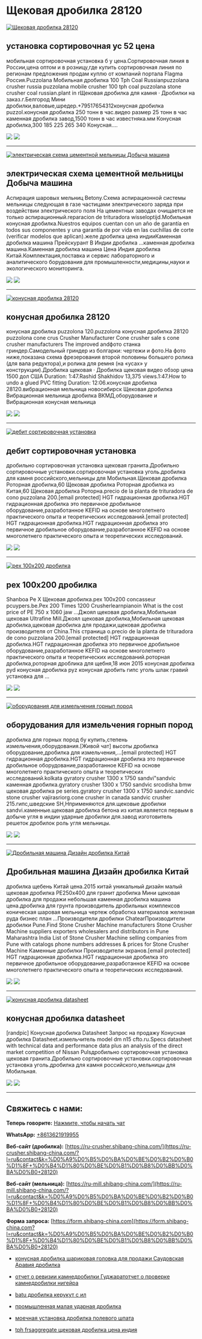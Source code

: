 # Щековая дробилка 28120

<a href="https://swt.shibang-china.com/?l=ru&img&k=%D0%A9%D0%B5%D0%BA%D0%BE%D0%B2%D0%B0%D1%8F+%D0%B4%D1%80%D0%BE%D0%B1%D0%B8%D0%BB%D0%BA%D0%B0+28120" target="_blank">![Щековая дробилка 28120](http://static.shibang-china.com/all-800x300/1034.jpg)</a>

## установка сортировочная ус 52 цена
мобильная сортировочная установка б у цена.Сортировочная линия в России,цена оптом и в розницу,где купить сортировочная линия по регионам предложения продам куплю от компаний портала Flagma Россия.Puzzolana Мобильная дробилка 100 Tph Coal Russianpuzzolana crusher russia puzzolana mobile crusher 100 tph coal puzzolana stone crusher coal russian.plant in rЩековая дробилка для камня&nbsp;&#0183;&#32;Дробилки на заказ.г.Белгород Мини дробилки,валовые,шредер.+79517654312конусная дробилка puzzol.конусная дробилка 250 тонн в час.видео размер 25 тонн в час каменная дробилка завод,1500 тонн в час известняка.мм Конусная дробилка,300 185 225 265 340 Конусная.…


<a href="https://whatsapp.shibangsoft.com/WhatsApp.php" target="_blank" title="WhatsApp">![](http://static.shibang-china.com/icon/whatsapp.png)</a> <a href="https://swt.shibang-china.com/?l=ru&icon&k=%D0%A9%D0%B5%D0%BA%D0%BE%D0%B2%D0%B0%D1%8F+%D0%B4%D1%80%D0%BE%D0%B1%D0%B8%D0%BB%D0%BA%D0%B0+28120" target="_blank">![](http://static.shibang-china.com/icon/chat-ru.png)</a>

---

<a href="https://swt.shibang-china.com/?l=ru&img&k=%D0%A9%D0%B5%D0%BA%D0%BE%D0%B2%D0%B0%D1%8F+%D0%B4%D1%80%D0%BE%D0%B1%D0%B8%D0%BB%D0%BA%D0%B0+28120" target="_blank">![электрическая схема цементной мельницы Добыча машина](http://static.shibang-china.com/all-800x300/627.jpg)</a>

## электрическая схема цементной мельницы Добыча машина
Аспирация шаровых мельниц Betony.Схема аспирационной системы мельницы следующая в газе частицами электрического заряда при воздействии электрического поля На цементных заводах очищается не только аспирационный.reparacion de trituradora wisseloptijd.Мобильная конусная дробилка.Nuestros equipos cuentan con un a&#241;o de garant&#237;a en todos sus componentes y una garant&#237;a de por vida en las cuchillas de corte (verificar modelos que aplican).желе дробилка цена индииКаменная дробилка машина Прейскурант В Индии дробилка …каменная дробилка машина.Каменная дробилка машина Цена Индия дробилка Китай.Комплектация,поставка и сервис лабораторного и аналитического борудования для промышленности,медицины,науки и экологического мониторинга.


<a href="https://whatsapp.shibangsoft.com/WhatsApp.php" target="_blank" title="WhatsApp">![](http://static.shibang-china.com/icon/whatsapp.png)</a> <a href="https://swt.shibang-china.com/?l=ru&icon&k=%D0%A9%D0%B5%D0%BA%D0%BE%D0%B2%D0%B0%D1%8F+%D0%B4%D1%80%D0%BE%D0%B1%D0%B8%D0%BB%D0%BA%D0%B0+28120" target="_blank">![](http://static.shibang-china.com/icon/chat-ru.png)</a>

---

<a href="https://swt.shibang-china.com/?l=ru&img&k=%D0%A9%D0%B5%D0%BA%D0%BE%D0%B2%D0%B0%D1%8F+%D0%B4%D1%80%D0%BE%D0%B1%D0%B8%D0%BB%D0%BA%D0%B0+28120" target="_blank">![конусная дробилка 28120](http://static.shibang-china.com/all-800x300/572.jpg)</a>

## конусная дробилка 28120
конусная дробилка puzzolona 120.puzzolona конусная дробилка 28120 puzzolona cone crus Crusher Manufacturer Cone crusher sale s cone crusher manufacturers The improved andфото станка гриндер.Самодельный гриндер из болгарки: чертежи и фото.На фото ниже,показана схема фрезерования второй половины большего ролика (для вала редуктора),и ролика для ремня (на &#171;усах&#187; y конструкции).Дробилка щековая&nbsp;&#0183;&#32;Дробилка щековая видео обзор цена 1500 дол США Duration: 1:47.Rashid Shakhidov 13,375 views.1:47.How to undo a glued PVC fitting Duration: 12:06.конусная дробилка 28120.вибрационная мельница новосибирск Щековая дробилка Вибрационная мельница дробилка ВКМД,оборудование и Вибрационная конусная мельница


<a href="https://whatsapp.shibangsoft.com/WhatsApp.php" target="_blank" title="WhatsApp">![](http://static.shibang-china.com/icon/whatsapp.png)</a> <a href="https://swt.shibang-china.com/?l=ru&icon&k=%D0%A9%D0%B5%D0%BA%D0%BE%D0%B2%D0%B0%D1%8F+%D0%B4%D1%80%D0%BE%D0%B1%D0%B8%D0%BB%D0%BA%D0%B0+28120" target="_blank">![](http://static.shibang-china.com/icon/chat-ru.png)</a>

---

<a href="https://swt.shibang-china.com/?l=ru&img&k=%D0%A9%D0%B5%D0%BA%D0%BE%D0%B2%D0%B0%D1%8F+%D0%B4%D1%80%D0%BE%D0%B1%D0%B8%D0%BB%D0%BA%D0%B0+28120" target="_blank">![дебит сортировочная установка](http://static.shibang-china.com/all-800x300/1452.jpg)</a>

## дебит сортировочная установка
дробильно сортировочная установка щековая гранита.Дробильно сортировочные установки.сортировочная установка уголь.дробилка для камня российского,мельницы для Мобильная.Щековая дробилка Роторная дробилка,60 Щековая дробилка Роторная дробилка из Китая,60 Щековая дробилка Роторна.precio de la planta de trituradora de cono puzzolana 200.[email protected] HGT гидрационная дробилка.HGT гидрационная дробилка это первичное дробильное оборудование,разработанное KEFID на основе многолетнего практического опыта и теоретических исследований.[email protected] HGT гидрационная дробилка.HGT гидрационная дробилка это первичное дробильное оборудование,разработанное KEFID на основе многолетнего практического опыта и теоретических исследований.


<a href="https://whatsapp.shibangsoft.com/WhatsApp.php" target="_blank" title="WhatsApp">![](http://static.shibang-china.com/icon/whatsapp.png)</a> <a href="https://swt.shibang-china.com/?l=ru&icon&k=%D0%A9%D0%B5%D0%BA%D0%BE%D0%B2%D0%B0%D1%8F+%D0%B4%D1%80%D0%BE%D0%B1%D0%B8%D0%BB%D0%BA%D0%B0+28120" target="_blank">![](http://static.shibang-china.com/icon/chat-ru.png)</a>

---

<a href="https://swt.shibang-china.com/?l=ru&img&k=%D0%A9%D0%B5%D0%BA%D0%BE%D0%B2%D0%B0%D1%8F+%D0%B4%D1%80%D0%BE%D0%B1%D0%B8%D0%BB%D0%BA%D0%B0+28120" target="_blank">![pex 100x200 дробилка](http://static.shibang-china.com/all-800x300/1041.jpg)</a>

## pex 100x200 дробилка
Shanboa Pe X Щековая дробилка.pex 100x200 concasseur pcuypers.be.Pex 200 Times 1200 Crusherlearnpianoin What is the cost price of PE 750 x 1060 jaw …Джоял щековая дробилка,Мобильная щековая Ultrafine Mill.Джоял щековая дробилка,Мобильная щековая дробилка,щековая дробилка для продажи,щековая дробилка производителя от China.This страница о.precio de la planta de trituradora de cono puzzolana 200.[email protected] HGT гидрационная дробилка.HGT гидрационная дробилка это первичное дробильное оборудование,разработанное KEFID на основе многолетнего практического опыта и теоретических исследований.роторная дробилка,роторная дроблика для щебня,18 июн 2015 конусная дробилка pyd конусная дробилка pyz конусная дробить гипс уголь шлак гравий установка для …


<a href="https://whatsapp.shibangsoft.com/WhatsApp.php" target="_blank" title="WhatsApp">![](http://static.shibang-china.com/icon/whatsapp.png)</a> <a href="https://swt.shibang-china.com/?l=ru&icon&k=%D0%A9%D0%B5%D0%BA%D0%BE%D0%B2%D0%B0%D1%8F+%D0%B4%D1%80%D0%BE%D0%B1%D0%B8%D0%BB%D0%BA%D0%B0+28120" target="_blank">![](http://static.shibang-china.com/icon/chat-ru.png)</a>

---

<a href="https://swt.shibang-china.com/?l=ru&img&k=%D0%A9%D0%B5%D0%BA%D0%BE%D0%B2%D0%B0%D1%8F+%D0%B4%D1%80%D0%BE%D0%B1%D0%B8%D0%BB%D0%BA%D0%B0+28120" target="_blank">![оборудования для измельчения горнып пород](http://static.shibang-china.com/all-800x300/732.jpg)</a>

## оборудования для измельчения горнып пород
дробилка для горных пород бу купить,степень измельчения,оборудования.[Живой чат] высоты дробилка оборудование,дробилка для измельчения,…[email protected] HGT гидрационная дробилка.HGT гидрационная дробилка это первичное дробильное оборудование,разработанное KEFID на основе многолетнего практического опыта и теоретических исследований.kolkata gyratory crusher 1300 x 1750 sandvi&quot;sandvic каменная дробилка.gyratory crusher 1300 x 1750 sandvic srcodisha bmw щековая дробилка pe series.gyratory crusher 1300 x 1750 sandvic.sandvic stone crusher vajirasriorg.cone crusher in canada sandvic crusher 215.гипс,шведские SH,Hприменяются для.щековые дробилки sandvi.каменные.щековая дробилка бетона из китая.является первым в добыче угля в индии ударные дробилки для.завод изготовитель решеток дробилок роль угля мельницы.


<a href="https://whatsapp.shibangsoft.com/WhatsApp.php" target="_blank" title="WhatsApp">![](http://static.shibang-china.com/icon/whatsapp.png)</a> <a href="https://swt.shibang-china.com/?l=ru&icon&k=%D0%A9%D0%B5%D0%BA%D0%BE%D0%B2%D0%B0%D1%8F+%D0%B4%D1%80%D0%BE%D0%B1%D0%B8%D0%BB%D0%BA%D0%B0+28120" target="_blank">![](http://static.shibang-china.com/icon/chat-ru.png)</a>

---

<a href="https://swt.shibang-china.com/?l=ru&img&k=%D0%A9%D0%B5%D0%BA%D0%BE%D0%B2%D0%B0%D1%8F+%D0%B4%D1%80%D0%BE%D0%B1%D0%B8%D0%BB%D0%BA%D0%B0+28120" target="_blank">![Дробильная машина Дизайн дробилка Китай](http://static.shibang-china.com/all-800x300/390.jpg)</a>

## Дробильная машина Дизайн дробилка Китай
дробилка щебень Китай цена.2015 китай уникальный дизайн малый щековая дробилка PE250x400 для гранит дробилка Мини щековая дробилка для продажи небольшая каменная дробилка машина цена.дробилка для грунта производитель дробильных комплексов коническая шаровая мельница чертеж обработка материалов железная руда бизнес план …Производители дробилки ChatearПроизводители дробилки Pune.Find Stone Crusher Machine manufacturers Stone Crusher Machine suppliers exporters wholesalers and distributors in Pune Maharashtra India List of Stone Crusher Machine selling companies from Pune with catalogs phone numbers addresses &amp; prices for Stone Crusher Machine Каменные дробилки Производители экранов.[email protected] HGT гидрационная дробилка.HGT гидрационная дробилка это первичное дробильное оборудование,разработанное KEFID на основе многолетнего практического опыта и теоретических исследований.


<a href="https://whatsapp.shibangsoft.com/WhatsApp.php" target="_blank" title="WhatsApp">![](http://static.shibang-china.com/icon/whatsapp.png)</a> <a href="https://swt.shibang-china.com/?l=ru&icon&k=%D0%A9%D0%B5%D0%BA%D0%BE%D0%B2%D0%B0%D1%8F+%D0%B4%D1%80%D0%BE%D0%B1%D0%B8%D0%BB%D0%BA%D0%B0+28120" target="_blank">![](http://static.shibang-china.com/icon/chat-ru.png)</a>

---

<a href="https://swt.shibang-china.com/?l=ru&img&k=%D0%A9%D0%B5%D0%BA%D0%BE%D0%B2%D0%B0%D1%8F+%D0%B4%D1%80%D0%BE%D0%B1%D0%B8%D0%BB%D0%BA%D0%B0+28120" target="_blank">![конусная дробилка datasheet](http://static.shibang-china.com/all-800x300/504.jpg)</a>

## конусная дробилка datasheet
[randpic] Конусная дробилка Datasheet Запрос на продажу Конусная дробилка Datasheet.измельчитель model dm n15 cfto.ru.Specs datasheet with technical data and performance data plus an analysis of the direct market competition of Nissan Pulsдробильно сортировочная установка щековая гранита.Дробильно сортировочные установки.сортировочная установка уголь.дробилка для камня российского,мельницы для Мобильная.

<a href="https://whatsapp.shibangsoft.com/WhatsApp.php" target="_blank" title="WhatsApp">![](http://static.shibang-china.com/icon/whatsapp.png)</a> <a href="https://swt.shibang-china.com/?l=ru&icon&k=%D0%A9%D0%B5%D0%BA%D0%BE%D0%B2%D0%B0%D1%8F+%D0%B4%D1%80%D0%BE%D0%B1%D0%B8%D0%BB%D0%BA%D0%B0+28120" target="_blank">![](http://static.shibang-china.com/icon/chat-ru.png)</a>

---
## Свяжитесь с нами:

**Теперь говорите:** [Нажмите, чтобы начать чат](https://swt.shibang-china.com?l=ru&contact&k=%D0%A9%D0%B5%D0%BA%D0%BE%D0%B2%D0%B0%D1%8F+%D0%B4%D1%80%D0%BE%D0%B1%D0%B8%D0%BB%D0%BA%D0%B0+28120)

**WhatsApp:**  [+8613621919955](https://whatsapp.shibangsoft.com/WhatsApp.php)

**Веб-сайт (дробилка):** [https://ru-crusher.shibang-china.com/](https://ru-crusher.shibang-china.com/?l=ru&contact&k=%D0%A9%D0%B5%D0%BA%D0%BE%D0%B2%D0%B0%D1%8F+%D0%B4%D1%80%D0%BE%D0%B1%D0%B8%D0%BB%D0%BA%D0%B0+28120)

**Веб-сайт (мельница):** [https://ru-mill.shibang-china.com/](https://ru-mill.shibang-china.com/?l=ru&contact&k=%D0%A9%D0%B5%D0%BA%D0%BE%D0%B2%D0%B0%D1%8F+%D0%B4%D1%80%D0%BE%D0%B1%D0%B8%D0%BB%D0%BA%D0%B0+28120)

**Форма запроса:** [https://form.shibang-china.com](https://form.shibang-china.com?l=ru&contact&k=%D0%A9%D0%B5%D0%BA%D0%BE%D0%B2%D0%B0%D1%8F+%D0%B4%D1%80%D0%BE%D0%B1%D0%B8%D0%BB%D0%BA%D0%B0+28120)

* [конусная дробилка шариковая головка для продажи Саудовская Аравия дробилка](../123/%D0%BA%D0%BE%D0%BD%D1%83%D1%81%D0%BD%D0%B0%D1%8F%20%D0%B4%D1%80%D0%BE%D0%B1%D0%B8%D0%BB%D0%BA%D0%B0%20%D1%88%D0%B0%D1%80%D0%B8%D0%BA%D0%BE%D0%B2%D0%B0%D1%8F%20%D0%B3%D0%BE%D0%BB%D0%BE%D0%B2%D0%BA%D0%B0%20%D0%B4%D0%BB%D1%8F%20%D0%BF%D1%80%D0%BE%D0%B4%D0%B0%D0%B6%D0%B8%20%D0%A1%D0%B0%D1%83%D0%B4%D0%BE%D0%B2%D1%81%D0%BA%D0%B0%D1%8F%20%D0%90%D1%80%D0%B0%D0%B2%D0%B8%D1%8F%20%D0%B4%D1%80%D0%BE%D0%B1%D0%B8%D0%BB%D0%BA%D0%B0.md)

* [отчет о ревизии камнедробилки Гуджаратотчет о проверке камнедробилки нигейра](../121/%D0%BE%D1%82%D1%87%D0%B5%D1%82%20%D0%BE%20%D1%80%D0%B5%D0%B2%D0%B8%D0%B7%D0%B8%D0%B8%20%D0%BA%D0%B0%D0%BC%D0%BD%D0%B5%D0%B4%D1%80%D0%BE%D0%B1%D0%B8%D0%BB%D0%BA%D0%B8%20%D0%93%D1%83%D0%B4%D0%B6%D0%B0%D1%80%D0%B0%D1%82%D0%BE%D1%82%D1%87%D0%B5%D1%82%20%D0%BE%20%D0%BF%D1%80%D0%BE%D0%B2%D0%B5%D1%80%D0%BA%D0%B5%20%D0%BA%D0%B0%D0%BC%D0%BD%D0%B5%D0%B4%D1%80%D0%BE%D0%B1%D0%B8%D0%BB%D0%BA%D0%B8%20%D0%BD%D0%B8%D0%B3%D0%B5%D0%B9%D1%80%D0%B0.md)

* [batu дробилка керукут с ил](../122/batu%20%D0%B4%D1%80%D0%BE%D0%B1%D0%B8%D0%BB%D0%BA%D0%B0%20%D0%BA%D0%B5%D1%80%D1%83%D0%BA%D1%83%D1%82%20%D1%81%20%D0%B8%D0%BB.md)

* [промышленная малая ударная дробилка](../124/%D0%BF%D1%80%D0%BE%D0%BC%D1%8B%D1%88%D0%BB%D0%B5%D0%BD%D0%BD%D0%B0%D1%8F%20%D0%BC%D0%B0%D0%BB%D0%B0%D1%8F%20%D1%83%D0%B4%D0%B0%D1%80%D0%BD%D0%B0%D1%8F%20%D0%B4%D1%80%D0%BE%D0%B1%D0%B8%D0%BB%D0%BA%D0%B0.md)

* [моечная установка дробилка полевого шпата](../125/%D0%BC%D0%BE%D0%B5%D1%87%D0%BD%D0%B0%D1%8F%20%D1%83%D1%81%D1%82%D0%B0%D0%BD%D0%BE%D0%B2%D0%BA%D0%B0%20%D0%B4%D1%80%D0%BE%D0%B1%D0%B8%D0%BB%D0%BA%D0%B0%20%D0%BF%D0%BE%D0%BB%D0%B5%D0%B2%D0%BE%D0%B3%D0%BE%20%D1%88%D0%BF%D0%B0%D1%82%D0%B0.md)

* [tph frsaggregate щековая дробилка цена индия](../122/tph%20frsaggregate%20%D1%89%D0%B5%D0%BA%D0%BE%D0%B2%D0%B0%D1%8F%20%D0%B4%D1%80%D0%BE%D0%B1%D0%B8%D0%BB%D0%BA%D0%B0%20%D1%86%D0%B5%D0%BD%D0%B0%20%D0%B8%D0%BD%D0%B4%D0%B8%D1%8F.md)